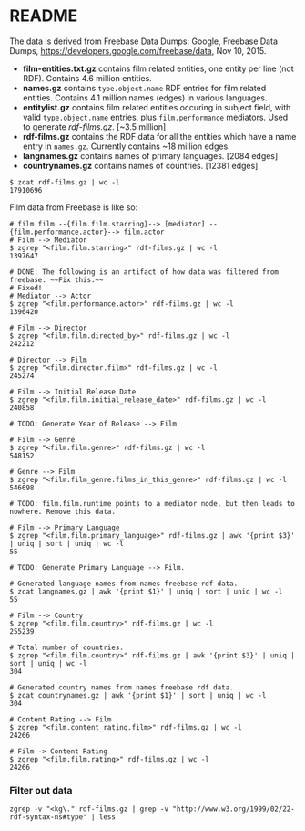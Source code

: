 README
======

The data is derived from Freebase Data Dumps:
Google, Freebase Data Dumps, https://developers.google.com/freebase/data, Nov 10, 2015.

- **film-entities.txt.gz** contains film related entities, one entity per line (not RDF). Contains 4.6 million entities.
- **names.gz** contains `type.object.name` RDF entries for film related entities. Contains 4.1 million names (edges) in various languages.
- **entitylist.gz** contains film related entities occuring in subject field, with valid `type.object.name` entries, plus `film.performance` mediators. Used to generate *rdf-films.gz*. [~3.5 million]
- **rdf-films.gz** contains the RDF data for all the entities which have a name entry in `names.gz`. Currently contains ~18 million edges.
- **langnames.gz** contains names of primary languages. [2084 edges]
- **countrynames.gz** contains names of countries. [12381 edges]
```
$ zcat rdf-films.gz | wc -l
17910696
```

Film data from Freebase is like so:
```
# film.film --{film.film.starring}--> [mediator] --{film.performance.actor}--> film.actor
# Film --> Mediator
$ zgrep "<film.film.starring>" rdf-films.gz | wc -l
1397647

# DONE: The following is an artifact of how data was filtered from freebase. ~~Fix this.~~
# Fixed!
# Mediator --> Actor
$ zgrep "<film.performance.actor>" rdf-films.gz | wc -l
1396420

# Film --> Director
$ zgrep "<film.film.directed_by>" rdf-films.gz | wc -l
242212

# Director --> Film
$ zgrep "<film.director.film>" rdf-films.gz | wc -l
245274

# Film --> Initial Release Date
$ zgrep "<film.film.initial_release_date>" rdf-films.gz | wc -l
240858

# TODO: Generate Year of Release --> Film

# Film --> Genre
$ zgrep "<film.film.genre>" rdf-films.gz | wc -l
548152

# Genre --> Film
$ zgrep "<film.film_genre.films_in_this_genre>" rdf-films.gz | wc -l
546698

# TODO: film.film.runtime points to a mediator node, but then leads to nowhere. Remove this data.

# Film --> Primary Language
$ zgrep "<film.film.primary_language>" rdf-films.gz | awk '{print $3}' | uniq | sort | uniq | wc -l
55

# TODO: Generate Primary Language --> Film.

# Generated language names from names freebase rdf data.
$ zcat langnames.gz | awk '{print $1}' | uniq | sort | uniq | wc -l
55

# Film --> Country
$ zgrep "<film.film.country>" rdf-films.gz | wc -l
255239

# Total number of countries.
$ zgrep "<film.film.country>" rdf-films.gz | awk '{print $3}' | uniq | sort | uniq | wc -l
304

# Generated country names from names freebase rdf data.
$ zcat countrynames.gz | awk '{print $1}' | sort | uniq | wc -l
304

# Content Rating --> Film
$ zgrep "<film.content_rating.film>" rdf-films.gz | wc -l
24266

# Film -> Content Rating
$ zgrep "<film.film.rating>" rdf-films.gz | wc -l
24266
```

### Filter out data
```
zgrep -v "<kg\." rdf-films.gz | grep -v "http://www.w3.org/1999/02/22-rdf-syntax-ns#type" | less
```
